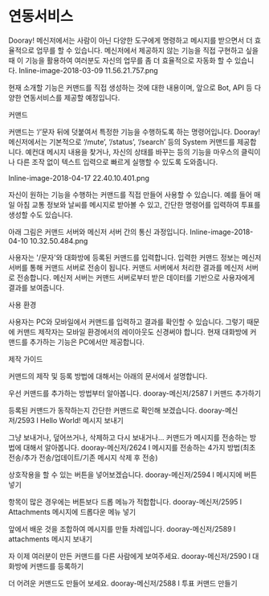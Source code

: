 # 연동서비스

Dooray! 메신저에서는 사람이 아닌 다양한 도구에게 명령하고 메시지를 받으면서 더 효율적으로 업무를 할 수 있습니다.
메신저에서 제공하지 않는 기능을 직접 구현하고 싶을 때 이 기능을 활용하여 여러분도 자신의 업무를 좀 더 효율적으로 자동화 할 수 있습니다.
Inline-image-2018-03-09 11.56.21.757.png

현재 소개할 기능은 커맨드를 직접 생성하는 것에 대한 내용이며, 앞으로 Bot, API 등 다양한 연동서비스를 제공할 예정입니다.

커맨드

커맨드는 ‘/’문자 뒤에 덧붙여서 특정한 기능을 수행하도록 하는 명령어입니다.
Dooray! 메신저에서는 기본적으로 ‘/mute’, ‘/status’, ‘/search’ 등의 System 커맨드를 제공합니다.
예컨대 메시지 내용을 찾거나, 자신의 상태를 바꾸는 등의 기능을 마우스의 클릭이나 다른 조작 없이 텍스트 입력으로 빠르게 실행할 수 있도록 도와줍니다.

Inline-image-2018-04-17 22.40.10.401.png

자신이 원하는 기능을 수행하는 커맨드를 직접 만들어 사용할 수 있습니다.
예를 들어 매일 아침 교통 정보와 날씨를 메시지로 받아볼 수 있고, 간단한 명령어를 입력하여 투표를 생성할 수도 있습니다.

아래 그림은 커맨드 서버와 메신저 서버 간의 통신 과정입니다.
Inline-image-2018-04-10 10.32.50.484.png

사용자는 '/문자'와 대화방에 등록된 커맨드를 입력합니다. 입력한 커맨드 정보는 메신저 서버를 통해 커맨드 서버로 전송이 됩니다. 커맨드 서버에서 처리한 결과를 메신저 서버로 전송합니다. 메신저 서버는 커맨드 서버로부터 받은 데이터를 기반으로 사용자에게 결과를 보여줍니다.

사용 환경

사용자는 PC와 모바일에서 커맨드를 입력하고 결과를 확인할 수 있습니다. 그렇기 때문에 커맨드 제작자는 모바일 환경에서의 레이아웃도 신경써야 합니다.
현재 대화방에 커맨드를 추가하는 기능은 PC에서만 제공합니다.

제작 가이드

커맨드의 제작 및 등록 방법에 대해서는 아래의 문서에서 설명합니다.

우선 커맨드를 추가하는 방법부터 알아봅니다.
dooray-메신저/2587 l 커맨드 추가하기

등록된 커맨드가 동작하는지 간단한 커맨드로 확인해 보겠습니다.
dooray-메신저/2593 l Hello World! 메시지 보내기

그냥 보내거나, 덮어쓰거나, 삭제하고 다시 보내거나... 커맨드가 메시지를 전송하는 방법에 대해서 알아봅니다.
dooray-메신저/2624 l 메시지를 전송하는 4가지 방법(최초 전송/추가 전송/업데이트/기존 메시지 삭제 후 전송)

상호작용을 할 수 있는 버튼을 넣어보겠습니다.
dooray-메신저/2594 l 메시지에 버튼 넣기

항목이 많은 경우에는 버튼보다 드롭 메뉴가 적합합니다.
dooray-메신저/2595 l Attachments 메시지에 드롭다운 메뉴 넣기

앞에서 배운 것을 조합하여 메시지를 만들 차례입니다.
dooray-메신저/2589 l attachments 메시지 보내기

자 이제 여러분이 만든 커맨드를 다른 사람에게 보여주세요.
dooray-메신저/2590 l 대화방에 커맨드를 등록하기

더 어려운 커맨드도 만들어 보세요.
dooray-메신저/2588 l 투표 커맨드 만들기


